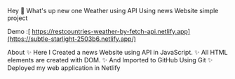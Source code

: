 Hey 👋 What's up
new one Weather using  API Using news Website simple project

Demo :[ https://restcountries-weather-by-fetch-api.netlify.app](https://subtle-starlight-2503b6.netlify.app/)

About ✨ Here I Created a news Website using  API in JavaScript.
✨ All HTML elements are created with DOM.
✨ And Imported to GitHub Using Git
✨ Deployed my web application in Netlify
